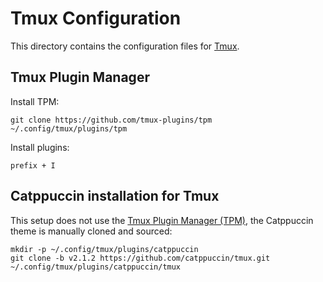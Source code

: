 # Tmux Configuration

This directory contains the configuration files for [Tmux](https://github.com/tmux/tmux).

## Tmux Plugin Manager

Install TPM:

```fish
git clone https://github.com/tmux-plugins/tpm ~/.config/tmux/plugins/tpm
```

Install plugins:

```fish
prefix + I
```

## Catppuccin installation for Tmux

This setup does not use the [Tmux Plugin Manager (TPM)](https://github.com/tmux-plugins/tpm), the Catppuccin theme is manually cloned and sourced:

```fish
mkdir -p ~/.config/tmux/plugins/catppuccin
git clone -b v2.1.2 https://github.com/catppuccin/tmux.git ~/.config/tmux/plugins/catppuccin/tmux
```

